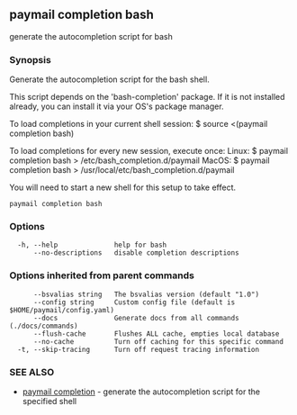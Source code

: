 ## paymail completion bash

generate the autocompletion script for bash

### Synopsis


Generate the autocompletion script for the bash shell.

This script depends on the 'bash-completion' package.
If it is not installed already, you can install it via your OS's package manager.

To load completions in your current shell session:
$ source <(paymail completion bash)

To load completions for every new session, execute once:
Linux:
  $ paymail completion bash > /etc/bash_completion.d/paymail
MacOS:
  $ paymail completion bash > /usr/local/etc/bash_completion.d/paymail

You will need to start a new shell for this setup to take effect.
  

```
paymail completion bash
```

### Options

```
  -h, --help              help for bash
      --no-descriptions   disable completion descriptions
```

### Options inherited from parent commands

```
      --bsvalias string   The bsvalias version (default "1.0")
      --config string     Custom config file (default is $HOME/paymail/config.yaml)
      --docs              Generate docs from all commands (./docs/commands)
      --flush-cache       Flushes ALL cache, empties local database
      --no-cache          Turn off caching for this specific command
  -t, --skip-tracing      Turn off request tracing information
```

### SEE ALSO

* [paymail completion](paymail_completion.md)	 - generate the autocompletion script for the specified shell

